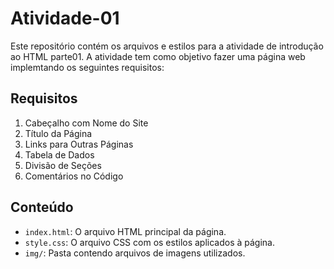 # Atividade-01
Este repositório contém os arquivos e estilos para a atividade de introdução ao HTML parte01. A atividade tem como objetivo fazer uma página web implemtando os seguintes requisitos:

## Requisitos

1. Cabeçalho com Nome do Site
2. Título da Página
3. Links para Outras Páginas
4. Tabela de Dados
5. Divisão de Seções
6. Comentários no Código

## Conteúdo

- `index.html`: O arquivo HTML principal da página.
- `style.css`: O arquivo CSS com os estilos aplicados à página.
- `img/`: Pasta contendo arquivos de imagens utilizados.

  
  
